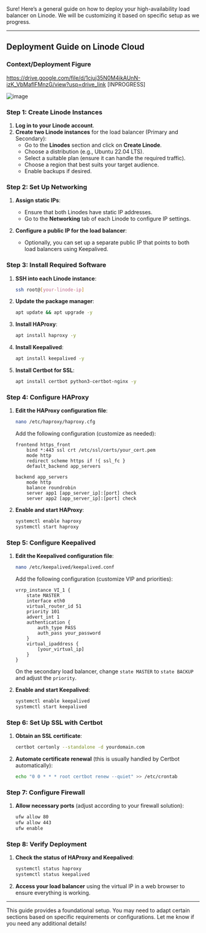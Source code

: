 Sure! Here’s a general guide on how to deploy your high-availability load balancer on Linode. We will be   customizing it based on  specific setup as we progress.

---

## Deployment Guide on Linode Cloud

### Context/Deployment Figure

https://drive.google.com/file/d/1cjuj35N0M4ikAUnN-izK_VbMaflFMnzG/view?usp=drive_link [INPROGRESS]

![image](https://github.com/user-attachments/assets/dd306968-6fc5-48dd-a044-2e672ab005d7)



### Step 1: Create Linode Instances

1. **Log in to your Linode account**.
2. **Create two Linode instances** for the load balancer (Primary and Secondary):
   - Go to the **Linodes** section and click on **Create Linode**.
   - Choose a distribution (e.g., Ubuntu 22.04 LTS).
   - Select a suitable plan (ensure it can handle the required traffic).
   - Choose a region that best suits your target audience.
   - Enable backups if desired.

### Step 2: Set Up Networking

1. **Assign static IPs**:
   - Ensure that both Linodes have static IP addresses.
   - Go to the **Networking** tab of each Linode to configure IP settings.

2. **Configure a public IP for the load balancer**:
   - Optionally, you can set up a separate public IP that points to both load balancers using Keepalived.

### Step 3: Install Required Software

1. **SSH into each Linode instance**:
   ```bash
   ssh root@[your-linode-ip]
   ```

2. **Update the package manager**:
   ```bash
   apt update && apt upgrade -y
   ```

3. **Install HAProxy**:
   ```bash
   apt install haproxy -y
   ```

4. **Install Keepalived**:
   ```bash
   apt install keepalived -y
   ```

5. **Install Certbot for SSL**:
   ```bash
   apt install certbot python3-certbot-nginx -y
   ```

### Step 4: Configure HAProxy

1. **Edit the HAProxy configuration file**:
   ```bash
   nano /etc/haproxy/haproxy.cfg
   ```

   Add the following configuration (customize as needed):

   ```plaintext
   frontend https_front
       bind *:443 ssl crt /etc/ssl/certs/your_cert.pem
       mode http
       redirect scheme https if !{ ssl_fc }
       default_backend app_servers

   backend app_servers
       mode http
       balance roundrobin
       server app1 [app_server_ip]:[port] check
       server app2 [app_server_ip]:[port] check
   ```

2. **Enable and start HAProxy**:
   ```bash
   systemctl enable haproxy
   systemctl start haproxy
   ```

### Step 5: Configure Keepalived

1. **Edit the Keepalived configuration file**:
   ```bash
   nano /etc/keepalived/keepalived.conf
   ```

   Add the following configuration (customize VIP and priorities):

   ```plaintext
   vrrp_instance VI_1 {
       state MASTER
       interface eth0
       virtual_router_id 51
       priority 101
       advert_int 1
       authentication {
           auth_type PASS
           auth_pass your_password
       }
       virtual_ipaddress {
           [your_virtual_ip]
       }
   }
   ```

   On the secondary load balancer, change `state MASTER` to `state BACKUP` and adjust the `priority`.

2. **Enable and start Keepalived**:
   ```bash
   systemctl enable keepalived
   systemctl start keepalived
   ```

### Step 6: Set Up SSL with Certbot

1. **Obtain an SSL certificate**:
   ```bash
   certbot certonly --standalone -d yourdomain.com
   ```

2. **Automate certificate renewal** (this is usually handled by Certbot automatically):
   ```bash
   echo "0 0 * * * root certbot renew --quiet" >> /etc/crontab
   ```

### Step 7: Configure Firewall

1. **Allow necessary ports** (adjust according to your firewall solution):
   ```bash
   ufw allow 80
   ufw allow 443
   ufw enable
   ```

### Step 8: Verify Deployment

1. **Check the status of HAProxy and Keepalived**:
   ```bash
   systemctl status haproxy
   systemctl status keepalived
   ```

2. **Access your load balancer** using the virtual IP in a web browser to ensure everything is working.

---

This guide provides a foundational setup. You may need to adapt certain sections based on specific requirements or configurations. Let me know if you need any additional details!

